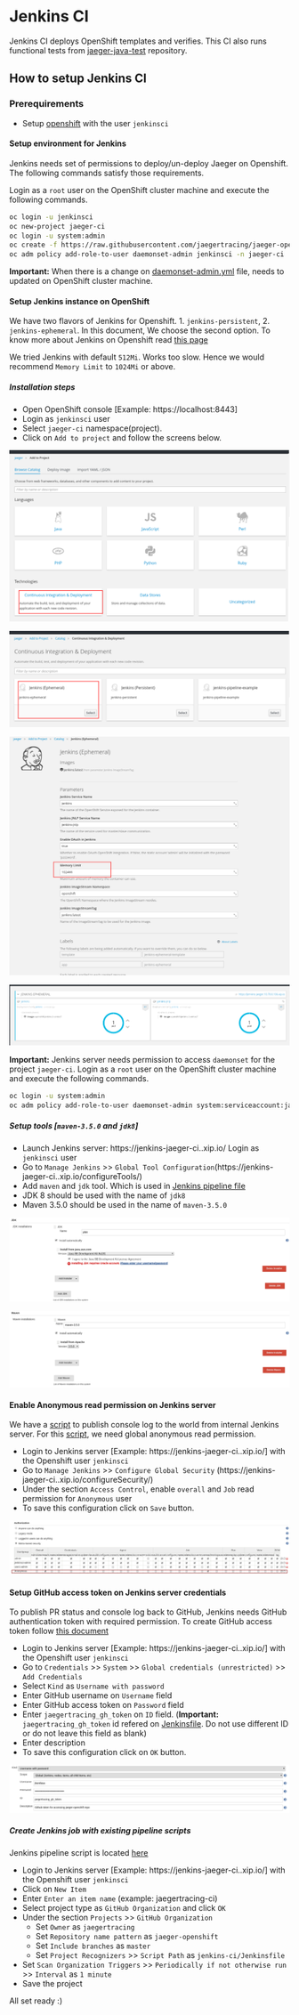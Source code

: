 # Jenkins CI
Jenkins CI deploys OpenShift templates and verifies. This CI also runs functional tests from [jaeger-java-test](https://github.com/Hawkular-QE/jaeger-java-test) repository.

## How to setup Jenkins CI

### Prerequirements
* Setup [openshift](https://github.com/openshift/origin) with the user `jenkinsci`

#### Setup environment for Jenkins
Jenkins needs set of permissions to deploy/un-deploy Jaeger on Openshift. The following commands satisfy those requirements.

Login as a `root` user on the OpenShift cluster machine and execute the following commands.

```bash
oc login -u jenkinsci
oc new-project jaeger-ci
oc login -u system:admin
oc create -f https://raw.githubusercontent.com/jaegertracing/jaeger-openshift/master/production/daemonset-admin.yml
oc adm policy add-role-to-user daemonset-admin jenkinsci -n jaeger-ci
```

**Important:** When there is a change on [daemonset-admin.yml](/production/daemonset-admin.yml) file, needs to updated on OpenShift cluster machine.

#### Setup Jenkins instance on OpenShift
We have two flavors of Jenkins for Openshift. 1. `jenkins-persistent`, 2. `jenkins-ephemeral`. In this document, We choose the second option. To know more about Jenkins on Openshift read [this page](https://github.com/openshift/origin/tree/master/examples/jenkins)

We tried Jenkins with default `512Mi`. Works too slow. Hence we would recommend `Memory Limit` to `1024Mi` or above.

##### Installation steps
* Open OpenShift console [Example: https://localhost:8443]
* Login as `jenkinsci` user
* Select `jaeger-ci` namespace(project).
* Click on `Add to project` and follow the screens below.

![Continuous Integration & Deployment](docs/images/jenkins-install-1.png "Select Continuous Integration & Deployment")

![jenkins-ephemeral](docs/images/jenkins-install-2.png "jenkins-ephemeral")

![jenkins-configuration](docs/images/jenkins-install-3.png "jenkins-configuration")

![jenkins-deployed](docs/images/jenkins-install-4.png "jenkins-deployed")


**Important:** Jenkins server needs permission to access `daemonset` for the project `jaeger-ci`. Login as a `root` user on the OpenShift cluster machine and execute the following commands.
```bash
oc login -u system:admin
oc adm policy add-role-to-user daemonset-admin system:serviceaccount:jaeger-ci:jenkins -n jaeger-ci
```

##### Setup tools [`maven-3.5.0` and `jdk8`]
* Launch Jenkins server: https://jenkins-jaeger-ci.<ip>.xip.io/ Login as `jenkinsci` user
* Go to `Manage Jenkins` >> `Global Tool Configuration`(https://jenkins-jaeger-ci.<ip>.xip.io/configureTools/)
* Add `maven` and `jdk` tool. Which is used in [Jenkins pipeline file](/JenkinsfileOpenShift)
* JDK 8 should be used with the name of `jdk8`
* Maven 3.5.0 should be used in the name of `maven-3.5.0`

![jdk-tool](docs/images/jenkins-tools-jdk8.png "jdk tool")

![maven-tool](docs/images/jenkins-tools-maven-3_5_0.png "maven tool")


#### Enable Anonymous read permission on Jenkins server
We have a [script](push-logs.sh) to publish console log to the world from internal Jenkins server. For this [script](push-logs.sh), we need global anonymous read permission.

* Login to Jenkins server [Example: https://jenkins-jaeger-ci.<ip>.xip.io/] with the Openshift user `jenkinsci`
* Go to `Manage Jenkins` >> `Configure Global Security` (https://jenkins-jaeger-ci.<ip>.xip.io/configureSecurity/)
* Under the section `Access Control`, enable `overall` and `Job` read permission for `Anonymous` user
* To save this configuration click on `Save` button.

![global-read-permission](docs/images/jenkins-global-read.png "Jenkins Global read permission")


#### Setup GitHub access token on Jenkins server credentials
To publish PR status and console log back to GitHub, Jenkins needs GitHub authentication token with required permission. To create GitHub access token follow [this document](https://help.github.com/articles/creating-a-personal-access-token-for-the-command-line/)

* Login to Jenkins server [Example: https://jenkins-jaeger-ci.<ip>.xip.io/] with the Openshift user `jenkinsci`
* Go to `Credentials` >> `System` >> `Global credentials (unrestricted)` >> `Add Credentials`
* Select `Kind` as `Username with password`
* Enter GitHub username on `Username` field
* Enter GitHub access token on `Password` field
* Enter `jaegertracing_gh_token` on `ID` field. (**Important:** `jaegertracing_gh_token` id refered on [Jenkinsfile](Jenkinsfile). Do not use different ID or do not leave this field as blank)
* Enter description
* To save this configuration click on `OK` button.

![github-token](docs/images/jenkins-github-token.png "GitHub token")

##### Create Jenkins job with existing pipeline scripts
Jenkins pipeline script is located [here](/jenkins-ci/Jenkinsfile)

* Login to Jenkins server [Example: https://jenkins-jaeger-ci.<ip>.xip.io/] with the Openshift user `jenkinsci`
* Click on `New Item`
* Enter `Enter an item name` (example: jaegertracing-ci)
* Select project type as `GitHub Organization` and click `OK`
* Under the section `Projects` >> `GitHub Organization`
	* Set `Owner` as `jaegertracing`
	* Set `Repository name pattern` as `jaeger-openshift`
	* Set `Include branches` as `master`
	* Set `Project Recognizers` >> `Script Path` as `jenkins-ci/Jenkinsfile`
* Set `Scan Organization Triggers` >> `Periodically if not otherwise run` >> `Interval` as `1 minute`
* Save the project

All set ready :)